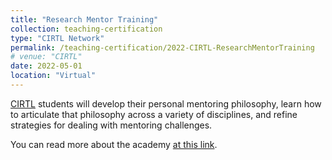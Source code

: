 ```yaml
---
title: "Research Mentor Training"
collection: teaching-certification
type: "CIRTL Network"
permalink: /teaching-certification/2022-CIRTL-ResearchMentorTraining
# venue: "CIRTL"
date: 2022-05-01
location: "Virtual"
---
```


[CIRTL](https://www.cirtl.net/) students will develop their personal mentoring philosophy, learn how to articulate that philosophy across a variety of disciplines, and refine strategies for dealing with mentoring challenges.

You can read more about the academy [at this link](https://www.cirtl.net/courses/654). 

<!-- Heading 1
======

Heading 2
======

Heading 3
====== -->